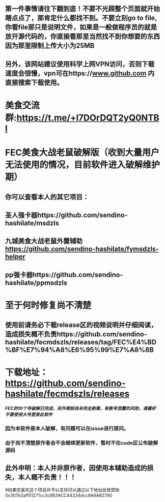 ## 第一件事情请往下翻到底！不要不光顾整个页面就开始瞎点点了，那肯定什么都找不到。不要立刻go to file,你看file那只是说明文件，如果是一般做程序员的就是放开源代码的，你直接看那里当然找不到你想要的东西因为那里限制上传大小为25MB
## 另外，该网站建议使用科学上网VPN访问，否则下载速度会很慢，vpn可在https://www.github.com 内直接搜索下载使用。
# 美食交流群:https://t.me/+l7DOrDQT2yQ0NTBl
# FEC美食大战老鼠破解版（收到大量用户无法使用的情况，目前软件进入破解维护期）
## 你可以查看本人的其它项目：
## 圣人强卡器https://github.com/sendino-hashilate/msdzls
## 九城美食大战老鼠外置辅助 https://github.com/sendino-hashilate/fymsdzls-helper
## pp强卡器https://github.com/sendino-hashilate/ppmsdzls
# 至于何时修复尚不清楚
## 使用前请务必下载release区的视频说明并仔细阅读，造成损失概不负责https://github.com/sendino-hashilate/fecmdszls/releases/tag/FEC%E4%BD%BF%E7%94%A8%E6%95%99%E7%A8%8B
# 下载地址：https://github.com/sendino-hashilate/fecmdszls/releases
##### FEC的10个号破解已完成，另外暗桩尚未完全剥离，有账号泄露的风险，请最好不要使用大号登录此软件
### 因为本软件是本人破解，有问题可以在issue进行提问。
### 由于尚不清楚原作者会不会继续更新软件，暂时不在code区公布破解源码
## 此外申明：本人并非原作者，因使用本辅助造成的损失，本人概不负责！！！
#如果您喜欢这个项目并予以支持可以通过以下地址给我赞助0x307b2aff51271cc3c883ACC44224dcc9A6AB2790
